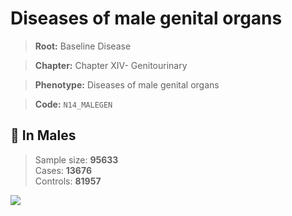 # Diseases of male genital organs

> **Root:** Baseline Disease  

> **Chapter:** Chapter XIV- Genitourinary  

> **Phenotype:** Diseases of male genital organs  

> **Code:** `N14_MALEGEN`

## 👨 In Males  
> Sample size: **95633**  
> Cases: **13676**  
> Controls: **81957**
<img src="/Disease/Figures/ALL/Incidence/N14_MALEGEN.png"/>
<CsvTable src="/Disease_Data/ALL/Incidence/COX_N14_MALEGEN.csv" label="🔍 View full results" />
